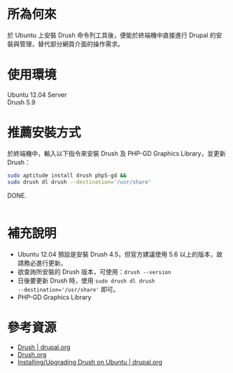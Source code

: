 所為何來
=
於 Ubuntu 上安裝 Drush 命令列工具後，便能於終端機中直接進行 Drupal 的安裝與管理，替代部分網頁介面的操作需求。


使用環境
=
Ubuntu 12.04 Server  
Drush 5.9


推薦安裝方式
=
於終端機中，輸入以下指令來安裝 Drush 及 PHP-GD Graphics Library，並更新 Drush：
```bash
sudo aptitude install drush php5-gd && 
sudo drush dl drush --destination='/usr/share'
```
DONE.
<br>
<br>

補充說明
=
* Ubuntu 12.04 預設是安裝 Drush 4.5，但官方建議使用 5.6 以上的版本，故請務必進行更新。
* 欲查詢所安裝的 Drush 版本，可使用：<code>drush --version</code>
* 日後要更新 Drush 時，使用 <code>sudo drush dl drush --destination='/usr/share'</code> 即可。
* PHP-GD Graphics Library

參考資源
=
* [Drush | drupal.org](https://drupal.org/project/drush)
* [Drush.org](http://www.drush.org/)
* [Installing/Upgrading Drush on Ubuntu | drupal.org](https://drupal.org/node/1248790)
